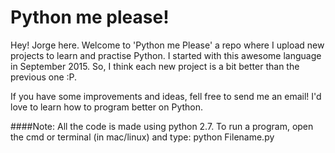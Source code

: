 # Python me please!
Hey! Jorge here. Welcome to 'Python me Please' a repo where I upload new projects to learn and practise Python. I started with this awesome language in September 2015. So, I think each new project is a bit better than the previous one :P. 

If you have some improvements and ideas, fell free to send me an email! I'd love to learn how to program better on Python.

####Note: All the code is made using python 2.7.
To run a program, open the cmd or terminal (in mac/linux) and type: python Filename.py
